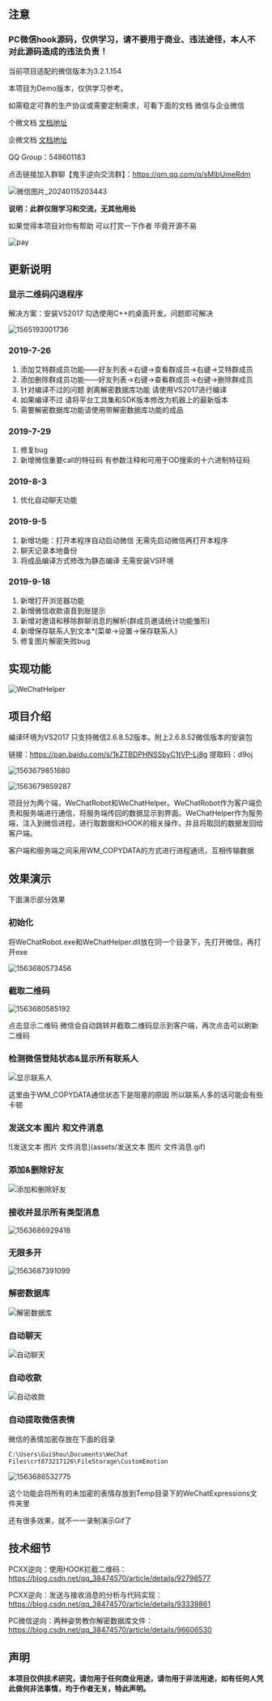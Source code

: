## 注意

### PC微信hook源码，仅供学习，请不要用于商业、违法途径，本人不对此源码造成的违法负责！

当前项目适配的微信版本为3.2.1.154


本项目为Demo版本，仅供学习参考。

如需稳定可靠的生产协议或需要定制需求，可看下面的文档 微信与企业微信

个微文档 [文档地址](https://www.showdoc.com.cn/2393507515937980/10647141971696226) 

企微文档 [文档地址](https://www.showdoc.com.cn/2394589234626830/10651037754589416) 

QQ Group：548601183

点击链接加入群聊【鬼手逆向交流群】：https://qm.qq.com/q/sMlbUmeRdm

![微信图片_20240115203443](assets/微信图片_20240115203443.jpg)

**说明：此群仅限学习和交流，无其他用处**

如果觉得本项目对你有帮助 可以打赏一下作者 毕竟开源不易

![pay](assets/pay-1568254682441.jpg)

## 更新说明

### 显示二维码闪退程序

解决方案：安装VS2017 勾选使用C++的桌面开发。问题即可解决

![1565193001736](assets/1565193001736.png)

### 2019-7-26

1. 添加艾特群成员功能——好友列表->右键->查看群成员->右键->艾特群成员
2. 添加删除群成员功能——好友列表->右键->查看群成员->右键->删除群成员
3. 针对编译不过的问题 剥离解密数据库功能 请使用VS2017进行编译 
4. 如果编译不过 请将平台工具集和SDK版本修改为机器上的最新版本
5. 需要解密数据库功能请使用带解密数据库功能的成品

### 2019-7-29

1. 修复bug
2. 新增微信重要call的特征码 有参数注释和可用于OD搜索的十六进制特征码

### 2019-8-3

1. 优化自动聊天功能

### 2019-9-5

1. 新增功能：打开本程序自动启动微信 无需先启动微信再打开本程序
2. 聊天记录本地备份
3. 将成品编译方式修改为静态编译 无需安装VS环境

### 2019-9-18

1. 新增打开浏览器功能
2. 新增微信收款语音到账提示
3. 新增对邀请和移除群聊消息的解析(群成员邀请统计功能雏形)
4. 新增保存联系人到文本*(菜单->设置->保存联系人)
5. 修复图片解密失败bug

## 实现功能

![WeChatHelper](assets/WeChatHelper.png)

## 项目介绍

编译环境为VS2017 只支持微信2.6.8.52版本。附上2.6.8.52微信版本的安装包

链接：https://pan.baidu.com/s/1kZTBDPHNSSbyC1tVP-Lj8g
提取码：d9oj

![1563679851680](assets/1563679851680.png)

![1563679859287](assets/1563679859287.png)

项目分为两个端，WeChatRobot和WeChatHelper。WeChatRobot作为客户端负责和服务端进行通信，将服务端传回的数据显示到界面。WeChatHelper作为服务端，注入到微信进程，进行取数据和HOOK的相关操作，并且将取回的数据发回给客户端。

客户端和服务端之间采用WM_COPYDATA的方式进行进程通讯，互相传输数据

## 效果演示

下面演示部分效果

### 初始化

将WeChatRobot.exe和WeChatHelper.dll放在同一个目录下，先打开微信，再打开exe

![1563680573456](assets/1563680573456.png)

### 截取二维码

![1563680585192](assets/1563680585192.png)

点击显示二维码 微信会自动跳转并截取二维码显示到客户端，再次点击可以刷新二维码

### 检测微信登陆状态&显示所有联系人

![显示联系人](assets/显示联系人.gif)

这里由于WM_COPYDATA通信状态下是阻塞的原因 所以联系人多的话可能会有些卡顿

### 发送文本 图片 和文件消息 

![发送文本 图片 文件消息](assets/发送文本 图片 文件消息.gif)

### 添加&删除好友

![添加和删除好友](assets/添加和删除好友.gif)

### 接收并显示所有类型消息

![1563686929418](assets/1563686929418.png)

### 无限多开

![1563687391099](assets/1563687391099.png)

### 解密数据库

![解密数据库](assets/解密数据库.gif)

### 自动聊天

![自动聊天](assets/自动聊天.gif)

### 自动收款

![自动收款](assets/自动收款.gif)

### 自动提取微信表情

微信的表情加密存放在下面的目录

``C:\Users\GuiShou\Documents\WeChat Files\crt873217126\FileStorage\CustomEmotion``

![1563686532775](assets/1563686532775.png)

这个功能会将所有的未加密的表情存放到Temp目录下的WeChatExpressions文件夹里

还有很多效果，就不一一录制演示Gif了

## 技术细节

PCXX逆向：使用HOOK拦截二维码：https://blog.csdn.net/qq_38474570/article/details/92798577

PCXX逆向：发送与接收消息的分析与代码实现：https://blog.csdn.net/qq_38474570/article/details/93339861

PC微信逆向：两种姿势教你解密数据库文件：https://blog.csdn.net/qq_38474570/article/details/96606530

## 声明

**本项目仅供技术研究，请勿用于任何商业用途，请勿用于非法用途，如有任何人凭此做何非法事情，均于作者无关，特此声明。**
